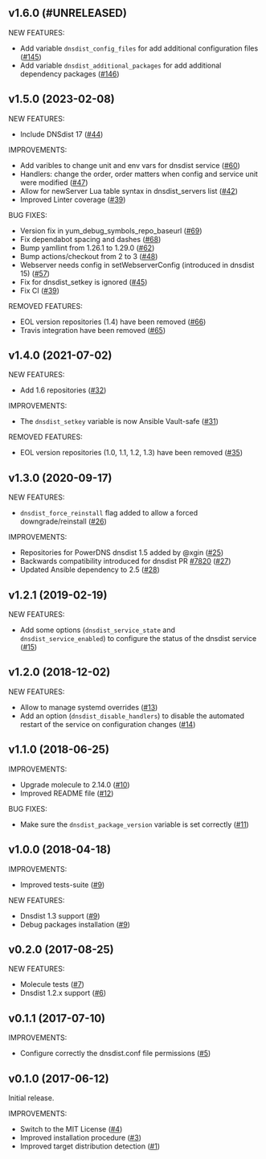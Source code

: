 ## v1.6.0 (#UNRELEASED)

NEW FEATURES:
- Add variable `dnsdist_config_files` for add additional configuration files ([\#145](https://github.com/PowerDNS/dnsdist-ansible/pull/145))
- Add variable `dnsdist_additional_packages` for add additional dependency packages ([\#146](https://github.com/PowerDNS/dnsdist-ansible/pull/146))

## v1.5.0 (2023-02-08)

NEW FEATURES:
- Include DNSdist 17 ([\#44](https://github.com/PowerDNS/dnsdist-ansible/pull/44))

IMPROVEMENTS:
- Add varibles to change unit and env vars for dnsdist service ([\#60](https://github.com/PowerDNS/dnsdist-ansible/pull/60))
- Handlers: change the order, order matters when config and service unit were modified ([\#47](https://github.com/PowerDNS/dnsdist-ansible/pull/47))
- Allow for newServer Lua table syntax in dnsdist_servers list ([\#42](https://github.com/PowerDNS/dnsdist-ansible/pull/42))
- Improved Linter coverage ([\#39](https://github.com/PowerDNS/dnsdist-ansible/pull/39))

BUG FIXES:
- Version fix in yum_debug_symbols_repo_baseurl  ([\#69](https://github.com/PowerDNS/dnsdist-ansible/pull/69))
- Fix dependabot spacing and dashes ([\#68](https://github.com/PowerDNS/dnsdist-ansible/pull/68))
- Bump yamllint from 1.26.1 to 1.29.0 ([\#62](https://github.com/PowerDNS/dnsdist-ansible/pull/62))
- Bump actions/checkout from 2 to 3 ([\#48](https://github.com/PowerDNS/dnsdist-ansible/pull/48))
- Webserver needs config in setWebserverConfig (introduced in dnsdist 15) ([\#57](https://github.com/PowerDNS/dnsdist-ansible/pull/57))
- Fix for dnsdist_setkey is ignored ([\#45](https://github.com/PowerDNS/dnsdist-ansible/pull/45))
- Fix CI ([\#39](https://github.com/PowerDNS/dnsdist-ansible/pull/39))

REMOVED FEATURES:
- EOL version repositories (1.4) have been removed ([\#66](https://github.com/PowerDNS/dnsdist-ansible/pull/66))
- Travis integration have been removed ([\#65](https://github.com/PowerDNS/dnsdist-ansible/pull/65))

## v1.4.0 (2021-07-02)

NEW FEATURES:
- Add 1.6 repositories ([\#32](https://github.com/PowerDNS/dnsdist-ansible/pull/32))

IMPROVEMENTS:
- The `dnsdist_setkey` variable is now Ansible Vault-safe ([\#31](https://github.com/PowerDNS/dnsdist-ansible/pull/31))

REMOVED FEATURES:
- EOL version repositories (1.0, 1.1, 1.2, 1.3) have been removed ([\#35](https://github.com/PowerDNS/dnsdist-ansible/pull/35))

## v1.3.0 (2020-09-17)

NEW FEATURES:
- `dnsdist_force_reinstall` flag added to allow a forced downgrade/reinstall ([\#26](https://github.com/PowerDNS/dnsdist-ansible/pull/26))

IMPROVEMENTS:
- Repositories for PowerDNS dnsdist 1.5 added by @xgin ([\#25](https://github.com/PowerDNS/dnsdist-ansible/pull/25))
- Backwards compatibility introduced for dnsdist PR [\#7820](https://github.com/PowerDNS/pdns/pull/7820) ([\#27](https://github.com/PowerDNS/dnsdist-ansible/pull/27))
- Updated Ansible dependency to 2.5 ([\#28](https://github.com/PowerDNS/dnsdist-ansible/pull/28))

## v1.2.1 (2019-02-19)

NEW FEATURES:
- Add some options (`dnsdist_service_state` and `dnsdist_service_enabled`) to configure the status of the dnsdist service ([\#15](https://github.com/PowerDNS/dnsdist-ansible/pull/15))

## v1.2.0 (2018-12-02)

NEW FEATURES:
- Allow to manage systemd overrides ([\#13](https://github.com/PowerDNS/pdns-ansible/pull/13))
- Add an option (`dnsdist_disable_handlers`) to disable the automated restart of the service on configuration changes ([\#14](https://github.com/PowerDNS/dnsdist-ansible/pull/14))

## v1.1.0 (2018-06-25)

IMPROVEMENTS:
- Upgrade molecule to 2.14.0 ([\#10](https://github.com/PowerDNS/dnsdist-ansible/pull/10))
- Improved README file ([\#12](https://github.com/PowerDNS/dnsdist-ansible/pull/12))

BUG FIXES:
- Make sure the `dnsdist_package_version` variable is set correctly ([\#11](https://github.com/PowerDNS/dnsdist-ansible/pull/11))

## v1.0.0 (2018-04-18)

IMPROVEMENTS:
- Improved tests-suite ([\#9](https://github.com/PowerDNS/dnsdist-ansible/pull/9))

NEW FEATURES:
- Dnsdist 1.3 support ([\#9](https://github.com/PowerDNS/dnsdist-ansible/pull/9))
- Debug packages installation ([\#9](https://github.com/PowerDNS/dnsdist-ansible/pull/9))

## v0.2.0 (2017-08-25)

NEW FEATURES:
- Molecule tests ([\#7](https://github.com/PowerDNS/dnsdist-ansible/pull/7))
- Dnsdist 1.2.x support ([\#6](https://github.com/PowerDNS/dnsdist-ansible/pull/6))

## v0.1.1 (2017-07-10)

IMPROVEMENTS:
- Configure correctly the dnsdist.conf file permissions ([\#5](https://github.com/PowerDNS/dnsdist-ansible/pull/5))

## v0.1.0 (2017-06-12)

Initial release.

IMPROVEMENTS:
- Switch to the MIT License ([\#4](https://github.com/PowerDNS/dnsdist-ansible/pull/4))
- Improved installation procedure ([\#3](https://github.com/PowerDNS/dnsdist-ansible/pull/3))
- Improved target distribution detection ([\#1](https://github.com/PowerDNS/dnsdist-ansible/pull/1))
